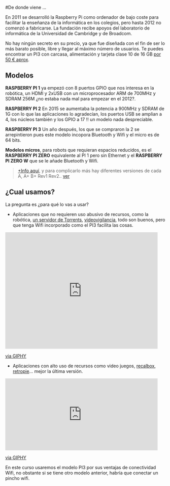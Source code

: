 #De donde viene ...

En 2011 se desarrolló la Raspberry Pi como ordenador de bajo coste para facilitar la enseñanza de la informática en los colegios, pero hasta 2012 no comenzó a fabricarse. La fundación recibe apoyos del laboratorio de informática de la Universidad de Cambridge y de Broadcom.

No hay ningún secreto en su precio, ya que fue diseñada con el fin de ser lo más barato posible, libre y llegar al máximo número de usuarios. Te puedes encontrar un PI3 con carcasa, alimentación y tarjeta clase 10 de 16 GB [por 50 € aprox](https://es.aliexpress.com/).

## Modelos

**RASPBERRY PI 1** ya empezó con 8 puertos GPIO que nos interesa en la robótica, un HDMI y 2xUSB con un microprocesador ARM de 700MHz y SDRAM 256M ¿no estaba nada mal para empezar en el 2012?. 

**RASPBERRY PI 2** En 2015 se aumentaba la potencia a 900MHz y SDRAM de 1G con lo que las aplicaciones lo agradecían, los puertos USB se amplian a 4, los núcleos también y los GPIO a 17 !! un modelo nada despreciable.

**RASPBERRY PI 3** Un año después, los que se compraron la 2 se arrepintieron pues este modelo incopora Bluetooth y Wifi y el micro es de 64 bits.

**Modelos micros**, para robots que requieran espacios reducidos, es el **RASPBERRY PI ZERO** equivalente al PI 1 pero sin Ethernet y el **RASPBERRY PI ZERO W** que se le añade Bluetooth y Wifi.

>[+Info aquí](https://www.luisllamas.es/modelos-de-raspberry-pi/), y para complicarlo más hay diferentes versiones de cada A, A+ B+ Rev1 Rev2.. [ver](https://www.raspberryshop.es/guia-completa-raspberry-pi.php#a27)

## ¿Cual usamos?

La pregunta es ¿para qué lo vas a usar?

* Aplicaciones que no requieren uso abusivo de recursos, como la robótica, [un servidor de Torrents](https://raspberryparatorpes.net/proyectos/instalar-y-configurar-un-descargador-de-torrents/), [videovigilancia](http://www.devlopez.com/es/camara-remota-super-simple-en-raspeberry-con-modulo-camera-pi-o-noir/), todo son buenos, pero que tenga Wifi incorporado como el PI3 facilita las cosas.

<iframe src="https://giphy.com/embed/MH680xjlXjtII" width="480" height="366" frameBorder="0" class="giphy-embed" allowFullScreen></iframe><p><a href="https://giphy.com/gifs/raspberry-MH680xjlXjtII">via GIPHY</a></p>

* Aplicaciones con alto uso de recursos como video juegos, [recalbox](https://raspberryparatorpes.net/proyectos/recalbox-emulacion-y-retro-gaming-para-torpes/), [retropie](https://www.programoergosum.com/cursos-online/raspberry-pi/239-consola-arcade-basada-en-raspberry-pi-con-retropie/introduccion)... mejor la última versión.

<iframe src="https://giphy.com/embed/WiGLW6zGIPUyY" width="480" height="226" frameBorder="0" class="giphy-embed" allowFullScreen></iframe><p><a href="https://giphy.com/gifs/raspberry-WiGLW6zGIPUyY">via GIPHY</a></p>

En este curso usaremos el modelo PI3 por sus ventajas de conectividad Wifi, no obstante si se tiene otro modelo anterior, habría que conectar un pincho wifi.




